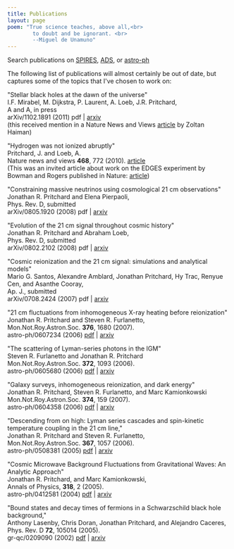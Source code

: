 ```yaml
---
title: Publications
layout: page
poem: "True science teaches, above all,<br> 
		to doubt and be ignorant. <br>
		--Miguel de Unamuno"
---
```



<p>Search publications on <a href="http://www.slac.stanford.edu/spires/find/hep/www?rawcmd=ea+Pritchard,+Jonathan+R+or+pritchard,+jonathan">SPIRES</a>, <a 
href="http://adsabs.harvard.edu/cgi-bin/nph-abs_connect?db_key=AST&db_key=PHY&db_key=PRE&sim_query=YES&ned_query=YES&aut_xct=YES&aut_logic=OR&obj_logic=OR&author=pritchard%2C+jonathan+r%0D%0Apritchard%2C+jonathan&object=&start_mon=&start_year=&end_mon=&end_year=&ttl_logic=OR&title=&txt_logic=OR&text=&nr_to_return=100&start_nr=1&jou_pick=ALL&ref_stems=&data_and=ALL&group_and=ALL&start_entry_day=&start_entry_mon=&start_entry_year=&end_entry_day=&end_entry_mon=&end_entry_year=&min_score=&sort=SCORE&data_type=SHORT&aut_syn=YES&ttl_syn=YES&txt_syn=YES&aut_wt=1.0&obj_wt=1.0&ttl_wt=0.3&txt_wt=3.0&aut_wgt=YES&obj_wgt=YES&ttl_wgt=YES&txt_wgt=YES&ttl_sco=YES&txt_sco=YES&version=1">ADS</a>, or
<a href="http://arxiv.org/find/astro-ph/1/au:+pritchard_jonathan/0/1/0/all/0/1">astro-ph</a> 
</p>

<p>The following list of publications will almost certainly be out of date, but captures some of the topics that I've chosen to work on:</p>

<p>"Stellar black holes at the dawn of the universe"<br>
I.F. Mirabel, M. Dijkstra, P. Laurent, A. Loeb, J.R. Pritchard,<br>
A and A, in press<br>
arXiv/1102.1891  (2011) pdf | 
<a href="http://arxiv.org/abs/1102.1891">arxiv</a><br>
		  (this received mention in a Nature News and Views <a href="http://arxiv.org/abs/1104.1189">article</a> by Zoltan Haiman)
</p>
		  
		  
<p>"Hydrogen was not ionized abruptly"<br>
		  Pritchard, J. and Loeb, A.<br>
		  Nature news and views <b>468</b>, 772 (2010). <a href="http://www.nature.com/nature/journal/v468/n7325/abs/468772b.html">article</a><br>
		  (This was an invited article about work on the EDGES experiment by Bowman and Rogers published in Nature: <a href="http://www.nature.com/nature/journal/v468/n7325/abs/nature09601.html">article</a>)
		 </p>
		  
<p>"Constraining massive neutrinos using cosmological 21 cm observations"<br>
Jonathan R. Pritchard and Elena Pierpaoli,<br>
Phys. Rev. D, submitted<br>
arXiv/0805.1920 (2008) pdf | 
<a href="http://arxiv.org/abs/0805.1920">arxiv</a>
</p>


<p>"Evolution of the 21 cm signal throughout cosmic history"<br>
Jonathan R. Pritchard and Abraham Loeb,<br>
Phys. Rev. D, submitted<br>
arXiv/0802.2102 (2008) pdf | 
<a href="http://arxiv.org/abs/0802.2102">arxiv</a>
</p>

<p>"Cosmic reionization and the 21 cm signal: simulations and analytical models"<br>
Mario G. Santos, Alexandre Amblard, Jonathan Pritchard, Hy Trac, Renyue Cen, and Asanthe Cooray,<br>
Ap. J., submitted<br>
arXiv/0708.2424 (2007) pdf | 
<a href="http://arxiv.org/abs/0708.2424">arxiv</a>
</p>

<p>"21 cm fluctuations from inhomogeneous X-ray heating before reionization"<br>
Jonathan R. Pritchard and Steven R. Furlanetto,<br>
Mon.Not.Roy.Astron.Soc. <b>376</b>, 1680 (2007).<br>
astro-ph/0607234 (2006) <a href="academics/papers/0607234.pdf">pdf</a> | 
<a href="http://www.arxiv.org/abs/astro-ph/0607234">arxiv</a>
</p>

<p>"The scattering of Lyman-series photons in the IGM"<br>
Steven R. Furlanetto and Jonathan R. Pritchard<br>
Mon.Not.Roy.Astron.Soc. <b>372</b>, 1093 (2006).<br>
astro-ph/0605680 (2006) <a href="academics/papers/0605680.pdf">pdf</a> | 
<a href="http://www.arxiv.org/abs/astro-ph/0605680">arxiv</a>
</p>

<p>"Galaxy surveys, inhomogeneous reionization, and dark energy"<br>
Jonathan R. Pritchard, Steven R. Furlanetto, and Marc Kamionkowski<br>
Mon.Not.Roy.Astron.Soc. <b>374</b>, 159 (2007).<br>
astro-ph/0604358 (2006) <a href="academics/papers/jrp_bubble_v1.pdf">pdf</a> | 
<a href="http://www.arxiv.org/abs/astro-ph/0604358">arxiv</a>
</p>

<p>"Descending from on high: Lyman series cascades and spin-kinetic temperature coupling in the 21 cm line,"<br>
Jonathan R. Pritchard and Steven R. Furlanetto,<br>
Mon.Not.Roy.Astron.Soc. <b>367</b>, 1057 (2006).<br>
astro-ph/0508381 (2005) <a href="academics/papers/0508381.pdf">pdf</a> | 
<a href="http://www.arxiv.org/abs/astro-ph/0508381">arxiv</a>
</p>

<p>"Cosmic Microwave Background Fluctuations from Gravitational Waves: An Analytic Approach"<br>
Jonathan R. Pritchard, and Marc Kamionkowski,<br>
Annals of Physics, <b>318</b>, 2 (2005).<br>
astro-ph/0412581 (2004) <a href="academics/papers/0412581.pdf">pdf</a> | 
<a href="http://www.arxiv.org/abs/astro-ph/0412581">arxiv</a>
</p>
<p>"Bound states and decay times of fermions in a Schwarzschild black hole  background,"<br>
Anthony Lasenby,  Chris Doran,  Jonathan Pritchard, and Alejandro Caceres,<br>
Phys. Rev. D <b>72</b>, 105014 (2005).<br>
gr-qc/0209090 (2002) <a href="academics/papers/0209090.pdf">pdf</a> | <a href="http://www.arxiv.org/abs/gr-qc/0209090">arxiv</a>
</p>